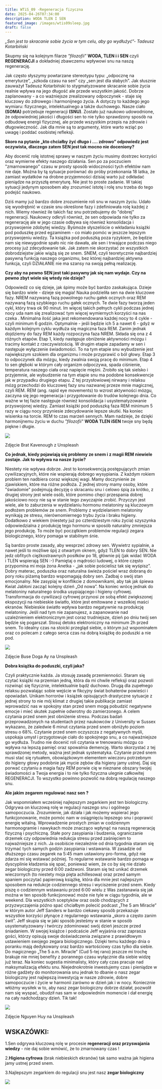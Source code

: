 ```yaml
---
title: WTiS_09 -Regeneracja fizyczna
date: 2025-04-26T07:34:00
description: WODA TLEN I SEN
featured_image: /images/wtis09sleep.jpg
draft: false
---
```

_„Sen jest to skracanie sobie życia w tym celu, aby go wydłużyć”- Tadeusz Kotarbiński_

Skupmy się na kolejnym filarze  _"filozofii"_  **WODA, TLEN i i SEN** czyli **REGENERACJI** a dokładniej zbawczemu wpływowi snu na naszą regenerację.

Jak często słyszymy powtarzane stereotypu typu: „odpocznę na emeryturze”, „szkoda czasu na sen” czy „sen jest dla słabych”. Jak słusznie zauważył Tadeusz Kotarbiński to stygmatyzowane skracanie sobie życia realnie wpływa na jego długość ale przede wszystkim jakość.  Dobrze zaplanowany - a co ważniejsze zrealizowany odpoczynek - staje się  kluczowy do zdrowego i harmonijnego życia. A dotyczy to każdego jego wymiaru: fizycznego, intelektualnego a także duchowego. Nasze ciało **(SOMA)** potrzebuje regeneracji **(SNU)**. Zostało już naukowo udowodnione, że odpowiedniej jakości i długości sen to nie tylko sprawdzony sposób na odbudowę energii fizycznej, ale przede wszystkim przepis na zdrowie i długowieczność. Jak dla mnie są to argumenty, które warto wziąć po uwagę i poddać osobistej refleksji. 

[](https://unsplash.com/@bretkavanaugh)**Skoro na pytanie „kto chciałby żyć długo i …. zdrowo” odpowiedz jest oczywista, dlaczego zatem SEN jest tak mocno nie doceniony?&#32;&#32;**

Aby docenić rolę istotnej sprawy w naszym życiu musimy dostrzec korzyści oraz wymierne efekty naszego działania. Sen po za poczuciem "zmarnowanego" czasu w prosty sposób widoczności tych efektów nam nie daje. Można by tą sytuacje porównać do próby przekonania 18 latka, że zamiast wydatków na drobne przyjemności dzisiaj warto już odkładać pieniądze na przyszłą emeryturę. Nie jest to proste zadanie. W takiej sytuacji jedynym sposobem aby zrozumieć istotę i rolę snu trzeba do tego podejść naukowo. 

Dziś mamy już bardzo dobre zrozumienie roli snu w naszym życiu.  Udało się wyodrębnić w czasie snu określone fazy i zdefiniowała rolę każdej z nich. Wiemy również ile takich faz snu potrzebujemy do "dobrej" regeneracji. Naukowcy odkryli  również, że sen odpowiada nie tylko za regenerację ale w jego czasie odbywa się również konsolidacja i przyswojenie zdobytej wiedzy. Byśmoże słyszeliście o wkładaniu książki pod poduszkę przed egzaminem - co miało pomóc w jeszcze lepszym przyswojeniu wiedzy. Ta książka pod poduszką poza ryzykiem, że będzie nam się niewygodnie spało nic nie dawała, ale sen i trwające podczas niego procesy już zdecydowanie tak. Jak zatem nie skorzystać ze wszystkich dobrodziejstw jakie wiążą się ze snem. SNEM, czyli teoretycznie najbardziej pasywną funkcją naszego organizmu, bez której najbardziej aktywna funkcja, czyli DZIAŁANIE nie ma szansy na swoją pełną realizację. 

**Czy aby na pewno SEN jest taki pasywny jak się nam wydaje. Czy na pewno zbyt wiele się wtedy nie dzieje?**

Odpowiedź co się dzieje, jak śpimy może być bardzo zaskakująca. Dzieje się bardzo wiele - dzieje się magia! Nauka podzieliła sen na dwie kluczowe fazy. NREM nazywaną fazą powolnego ruchu gałek ocznych oraz REM nazywaną fazą szybkiego ruchu gałek ocznych. Te dwie fazy tworzą jeden cykl, który trwa ok 90 minut. Im więcej takich pełnych cykli podczas jednej nocy uda nam się  zrealizować tym więcej wymiernych korzyści na nas czeka . Minimalna ilość jaka jest rekomendowana każdej nocy to 4 cykle -  czyli minimum  6 godzin. Optymalnie - jeśli będzie ich 5 a nawet 6 - gdyż w każdym kolejnym cyklu wydłuża się magiczna faza REM. Zanim jednak dojdziemy do fazy REM każdy rozpoczyna faza NREM. Składa się ona z 4 różnych etapów. Etap 1, kiedy następuje obniżenie aktywności mózgu i tracimy kontakt z rzeczywistością. W drugim etapie zapadamy w sen i następuje wyłączenie świadomości. To na tym etapie snu wybudzenie jest największym szokiem dla organizmu i może przyprawić o ból głowy. Etap 3 to odpoczynek dla mózgu, kiedy zwalnia swoją pracę do minimum. Etap 4 to sen głęboki w którym cały organizm odpoczywa, spada ciśnienie, temperatura naszego ciała oraz napięcie mięśni. Zrobiło się tak sielsko i przyjemnie, ale wybudzenie na tym etapie snu ma podobne konsekwencje jak w przypadku drugiego etapu. Z tej przysłowiowej nirwany i relaksu mózg przechodzi do kluczowej fazy snu nazwanej przeze mnie magicznej, czyli REM. REM (ang. rapid eye movements) to wzrost aktywności mózgu, zaczyna się jego regeneracja i przygotowanie do trudów kolejnego dnia. Co ważne w tej fazie następuje również konsolidacja i usystematyzowanie przyswojonej wiedzy. Zamiast książki pod poduszką faza REM minimum 5 razy w ciągu nocy przyniesie zdecydowanie lepsze skutki. Na koniec wisienka na torcie. REM to czas marzeń sennych. Mam nadzieje, że dzięki harmonijnemu życiu w duchu _"filozofii"_ **WODA TLEN iSEN** twoje sny będą piękne i długie. 

![](/images/wtis09brain.jpg)

Zdjęcie Brat Kavenough z Unspleash

**Co jednak, kiedy pojawiają się problemy ze snem i z magii REM niewiele zostaje. Jak to wpływa na nasze życie?**

Niestety nie wpływa dobrze. Jest to konsekwencją postępujących zmian cywilizacyjnych, które  nie  wspierają dobrego wysypiania. Z każdym rokiem problem ten nadbiera coraz większej wagi. Mamy doczynienie  ze zjawiskiem, które ma różne podłoża. Z jednej strony mamy osoby, które "świadomie" podejmują decyzję o skracaniu snu  i celowo śpią za krótko, z drugiej strony jest wiele osób, które pomimo chęci przespania dobrej jakościowo nocy nie są w stanie tego zwyczajnie zrobić. Przyczyn jest wiele, ale to zaburzenia w wydzielaniu hormonu melatoniny są kluczowym podłożem problemów ze snem. Problemy z wydzielaniem melatoniny wynikają ze stresu, nierównomiernego trybu życia i braku higieny. Dodatkowo z wiekiem (niestety już po czterdziestym roku życia) szyszynka odpowiedzialna z produkcję tego hormonu w sposób naturalny zmniejsza jego produkcję. To może być początkiem problemów regulacji zegara biologicznego, który pomaga w stabilnym śnie. 

Są bardzo proste zasady, aby wesprzeć zdrowy sen. Wywietrz sypialnie, a nawet jeśli to możliwe śpij z otwartym oknem, gdyż TLEN to dobry SEN. Nie jedz obfitych ciężkostrawnych posiłków po 18, głównie pij (jak widać WODA i TLEN wspierają SEN :-) Pamiętaj o mądrości ludowej, o które często przypomina mi moja żona Anetka - „jak sobie pościelisz tak się wyśpisz”. Dobry materac, poduszka oraz naturalna świeża pościel wraz dobraną do pory roku piżamą bardzo wspomagają dobry sen. Zadbaj o swój stan emocjonalny. Nie zasypiaj w konflikcie z domownikami, aby tak jak śpiewa Kwiat Jabłoni zacząć kolejny dzień „Od nowa”. Na koniec wrócę jednak do melatoniny naturalnego środka usypiającego i higieny cyfrowej. Transformacja do cywilizacji cyfrowej przynosi ze sobą efekt zwiększonej ekspozycji na niebieskie światło, które jest emitowane z wszelkiej maści ekranów. Niebieskie światło wpływa bardzo negatywnie na produkcję melatoniny. Jeśli nad tym nie zapanujesz, a zapanowanie nad uzależnieniem elektronicznym jest coraz trudniejsze, dzień po dniu twój sen będzie się pogarszał. Stosuj detoks elektroniczny na minimum 2h przed snem. To idealny czas na stoicki przegląd siebie, o którym już wspominałem oraz co polecam z całego serca czas na dobrą książkę do poduszki a nie pod.

![](/images/wtis09book.jpg)

Zdjęcie Buse Doga Ay na Unspleash

**Dobra książka do poduszki, czyli jaka?**

 Czyli praktycznie każda. Ja stosuję zasadę przemienności. Staram się czytać książki na przemian jedną, która da mi chwile refleksji oraz pozwoli rozwinąć się fizycznie, intelektualnie bądź duchowo. Drugą dla zupełnego relaksu pozwalając sobie wejście w fikcyjny świat bohaterów powieści i opowiadań. Unikam horrorów i książek opisujących drastyczne sytuacje z jednej strony to nie mój klimat z drugiej takie publikacje zamiast wprowadzić nas w spokojny stan przed snem mogą pobudzić negatywne emocje i mieć skutek zupełnie odwrotny do zamierzonego. A celem czytania przed snem jest obniżenie stresu. Podczas badań przeprowadzonych na studentach przez naukowców z University w Sussex wykazano, że zaledwie 6 minut czytania przed snem obniżyło poziom stresu o 68%. Czytanie przed snem oczyszcza z negatywnych myśli, uspokaja umysł i przygotowuje ciało do spokojnego snu, a co najważniejsze go wydłuża. Trudno nie docenić roli czytania w trenowaniu mózgu co wpływa na lepszą pamięć oraz spowalnia demencję. Warto skorzystać z tej sprawdzonej metody, ważna jest jednak systematyka. Czytanie przed snem musi stać się rytuałem, obowiązkowym elementem wieczoru potrzebnym do higieny głowy podobnie jak mycie zębów dla higieny jamy ustnej. Daj się porwać czytaniu a magia fazy REM porwie cię w nieznane obszary twojej świadomości a Twoja energia i to nie tylko fizyczna ulegnie całkowitej REGENERACJI. To wszystko powinno pozwolić na dobrą regulację naszego snu.

**Ale jakim zegarem regulować nasz sen ?**

Jak wspomniałem wcześniej najlepszym zegarkiem jest ten biologiczny. Odgrywa on kluczową rolę w regulacji naszego snu i ogólnego samopoczucia. Zrozumienie, jak działa i jak możemy wspierać jego funkcjonowanie, może pomóc nam w osiągnięciu lepszego snu i poprawić energię witalną. Wprowadzenie prostych zmian w codziennym harmonogramie i nawykach może znacząco wpłynąć na naszą regenerację fizyczną i psychiczną. Stałe pory zasypiania i budzenia, ograniczanie drzemek czy odpowiednia redukcja stresu przed zaśnięciem to najważniejsze z nich. Ja osobiście niezależnie od dnia tygodnia staram się trzymać tych samych godzin zasypiania i wstawania. W zasadzie od dłuższego czasu zegarek na 5:45 mam ustawiony pro-forma, gdyż nie zdarza mi się wstawać później. To regularne wstawanie bardzo pomaga w dyscyplinie kładzenia się spać, ponieważ wiem, że co by się nie działo zegar biologiczny przed 6:00 zadzwoni. Staram się też unikać drzemek wieczornych (to niestety moja pięta achillesowa) oraz przed samym spaniem poczytać papierową książkę, która dla mnie jest najlepszym sposobem na redukcje codziennego stresu i wyciszenie przed snem. Kiedy piszę o codziennym wstawaniu przed 6:00 wielu z Was zastanawia się jak można w ten sposób funkcjonować może nie tyle w ciągu tygodnia, ale w weekend. Dla wszystkich sceptyków oraz osób chodzących z przyzwyczajenia późno spać chciałbym polecić podcast „The 5 am Miracle” w którym autor Jeff Sanders w bardzo ciekawy sposób przekazuje wszystkie korzyści płynące z regularnego wstawania „skoro a często zanim świt”. Jeff skupia się w jaki sposób jesteśmy w stanie w sposób usystematyzowany i twórczy zdominować swój dzień jeszcze przed śniadaniem. W swojej książce i podcaście Jeff wyjaśnia oraz zaprasza gości, którzy opisują swoje doświadczenia związane z prawidłowym ustawieniem swojego zegara biologicznego. Dzięki temu każdego dnia o poranku mają dedykowany oraz bardzo wartościowy czas tylko dla siebie. Do magicznego „The 5 a.m. Miracle” (Cud 5-tej rano) jeszcze mi trochę brakuje nie mniej benefity z porannego czasu wyłącznie dla siebie widzę już teraz. Na koniec sugestia minimalisty, który cały czas pracuje nad maksymalizacją efektu snu. Niejednokrotnie inwestujemy czas i pieniądze w różne gadżety do monitorowania snu jednak to dbanie o nasz zegar biologiczny jest najlepszą inwestycją w nasze zdrowie, dobre samopoczucie i życie w harmonii zarówno w dzień jak i w nocy. Koniecznie włóżmy wysiłek w to, aby nasz zegar biologiczny dobrze działał, pozwolił nam się wyspać, obudził nas sam w odpowiednim momencie i dał energię na cały nadchodzący dzień. Tik tak!

![](/images/wtis09clock.jpg)

Zdjęcie Nguyen Huy na Unspleash

## **WSKAZÓWKI:**

1.Sen odgrywa kluczową rolę w procesie **regeneracji oraz przyswajania wiedzy** - nie daj sobie wmówić, że to zmarnowany czas !

2.**Higiena cyfrowa** (brak niebieskich ekranów) tak samo ważna jak higiena jamy ustnej przed snem.

3.Najlepszym zegarkiem do regulacji snu jest nasz **zegar biologiczny**

![](/images/WTiS_piktogram.png)
